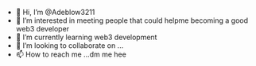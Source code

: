 - 👋 Hi, I’m @Adeblow3211
- 👀 I’m interested in meeting people that could helpme becoming a good web3 developer
- 🌱 I’m currently learning web3 development
- 💞️ I’m looking to collaborate on ...
- 📫 How to reach me ...dm me hee

<!---
Adeblow3211/Adeblow3211 is a ✨ special ✨ repository because its `README.md` (this file) appears on your GitHub profile.
You can click the Preview link to take a look at your changes.
--->
